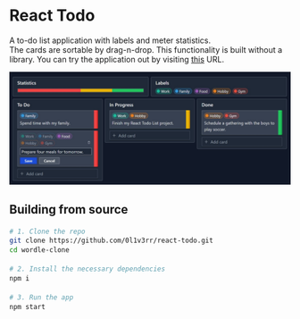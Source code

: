 # React Todo
A to-do list application with labels and meter statistics.  
The cards are sortable by drag-n-drop. This functionality is built without a library. 
You can try the application out by visiting [this](https://0l1v3rr.github.io/react-todo) URL.

<img src="images/screenshot.jpg" alt="">

## Building from source
```sh
# 1. Clone the repo
git clone https://github.com/0l1v3rr/react-todo.git
cd wordle-clone

# 2. Install the necessary dependencies
npm i

# 3. Run the app
npm start
```
